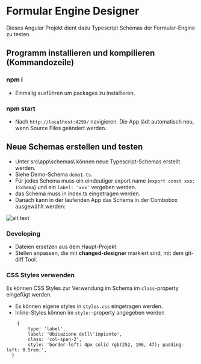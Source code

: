 # Formular Engine Designer

Dieses Angular Projekt dient dazu Typescript Schemas der Formular-Engine zu testen.

## Programm installieren und kompilieren (Kommandozeile)

### npm i 
- Einmalig ausführen um packages zu installieren.

### npm start 
- Nach `http://localhost:4299/` navigieren. Die App lädt automatisch neu, wenn Source Files geändert werden.

## Neue Schemas erstellen und testen
- Unter src\app\schemas\ können neue Typescript-Schemas erstellt werden.
- Siehe Demo-Schema `demo1.ts`.
- Für jedes Schema muss ein eindeutiger export name (`export const xxx: ISchema`) und
  ein `label: 'xxx'` vergeben werden.
- das Schema muss in index.ts eingetragen werden.
- Danach kann in der laufenden App das Schema in der Combobox ausgewählt werden:
   
![alt text](src/assets/schema1.png) 


### Developing
- Dateien ersetzen aus dem Haupt-Projekt
- Stellen anpassen, die mit **changed-designer** markiert sind, mit dem git-diff Tool.

    
### CSS Styles verwenden
Es können CSS Styles zur Verwendung im Schema im `class`-property eingefügt werden.
- Es können eigene styles in `styles.css` eingetragen werden.
- Inline-Styles können im `style:`-property angegeben werden

```
	{
		type: 'label',
		label: 'Ubicazione dell\'impianto',
		class: 'col-span-2',
		style: 'border-left: 4px solid rgb(252, 196, 47); padding-left: 0.5rem;',
  }
```


